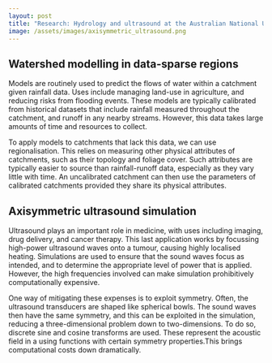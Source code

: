 ```yaml
---
layout: post
title: "Research: Hydrology and ultrasound at the Australian National University"
image: /assets/images/axisymmetric_ultrasound.png
---
```


## Watershed modelling in data-sparse regions

Models are routinely used to predict the flows of water within a catchment given rainfall data. Uses include managing land-use in agriculture, and reducing risks from flooding events. These models are typically calibrated from historical datasets that include rainfall measured throughout the catchment, and runoff in any nearby streams. However, this data takes large amounts of time and resources to collect.

To apply models to catchments that lack this data, we can use regionalisation. This relies on measuring other physical attributes of catchments, such as their topology and foliage cover. Such attributes are typically easier to source than rainfall-runoff data, especially as they vary little with time. An uncalibrated catchment can then use the parameters of calibrated catchments provided they share its physical attributes.

## Axisymmetric ultrasound simulation

Ultrasound plays an important role in medicine, with uses including imaging, drug delivery, and cancer therapy. This last application works by focussing high-power ultrasound waves onto a tumour, causing highly localised heating. Simulations are used to ensure that the sound waves focus as intended, and to determine the appropriate level of power that is applied. However, the high frequencies involved can make simulation prohibitively computationally expensive.

One way of mitigating these expenses is to exploit symmetry. Often, the ultrasound transducers are shaped like spherical bowls. The sound waves then have the same symmetry, and this can be exploited in the simulation, reducing a three-dimensional problem down to two-dimensions. To do so, discrete sine and cosine transforms are used. These represent the acoustic field in a using functions with certain symmetry properties.This brings computational costs down dramatically.
